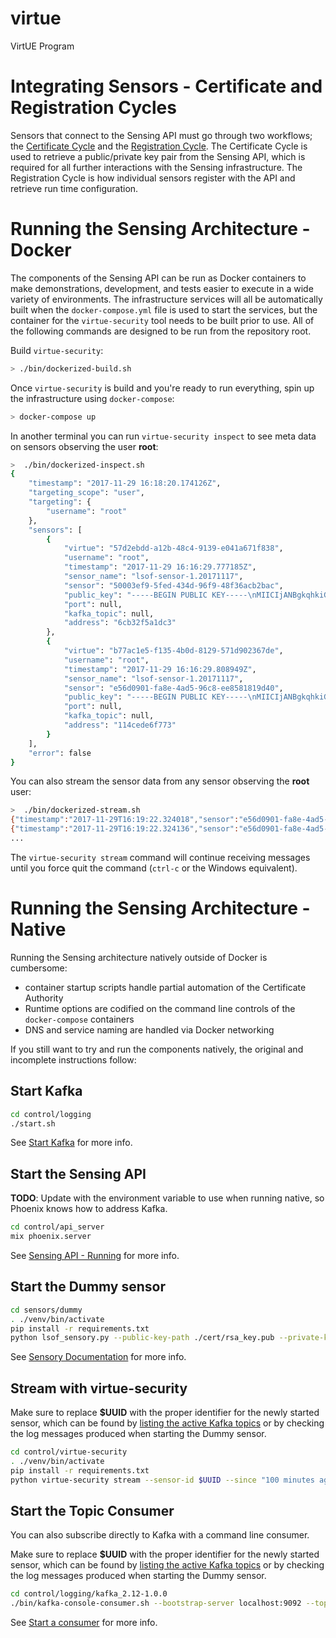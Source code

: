 # virtue
VirtUE Program

# Integrating Sensors - Certificate and Registration Cycles

Sensors that connect to the Sensing API must go through two workflows; the [Certificate Cycle](CERTIFICATES.md) and the [Registration Cycle](SENSORARCH.md). The Certificate Cycle is used to retrieve a public/private key pair from the Sensing API, which is required for all further interactions with the Sensing infrastructure. The Registration Cycle is how individual sensors register with the API and retrieve run time configuration.

# Running the Sensing Architecture - Docker

The components of the Sensing API can be run as Docker containers to make demonstrations, development, and tests easier
to execute in a wide variety of environments. The infrastructure services will all be automatically built
when the `docker-compose.yml` file is used to start the services, but the container for the `virtue-security`
tool needs to be built prior to use. All of the following commands are designed to be run from the repository
root.

Build `virtue-security`:

```bash
> ./bin/dockerized-build.sh
```

Once `virtue-security` is build and you're ready to run everything, spin up the infrastructure using `docker-compose`:

```bash
> docker-compose up
```

In another terminal you can run `virtue-security inspect` to see meta data on sensors observing the user **root**:

```bash
>  ./bin/dockerized-inspect.sh 
{
    "timestamp": "2017-11-29 16:18:20.174126Z",
    "targeting_scope": "user",
    "targeting": {
        "username": "root"
    },
    "sensors": [
        {
            "virtue": "57d2ebdd-a12b-48c4-9139-e041a671f838",
            "username": "root",
            "timestamp": "2017-11-29 16:16:29.777185Z",
            "sensor_name": "lsof-sensor-1.20171117",
            "sensor": "50003ef9-5fed-434d-96f9-48f36acb2bac",
            "public_key": "-----BEGIN PUBLIC KEY-----\nMIICIjANBgkqhkiG9w0BAQEFAAOCAg8AMIICCgKCAgEAvzXY/MhfQxaj4RfJAPHQ\nWLhOGmzkUGjj81nrrM6HCaVSCdeZDlI13j41EnCWO+NrYZ3s1/MBMbo6fEzHbHlp\nasked5sMvlReGErelttteCa2c62NAlQ2BIR5iuXZ1nn9WzcGVsQIV92exnl65pza\nftyf4rjrTHpWBDJtJJf+W2piASOyiPf98UxYqIGlaYI6TFpPobwmuEhzm00r2mwC\neqcqQiU1bKF3qiAhO4kMAjYV/GMqCje38EicTJ0FLLIFW6NZUcD7tjFB4hU3j8Nn\nC7+URvMgOnaCOiqiidzWzVIfpOsvYvFc9D+BXcmYYIJngs58kJdc9mO7eZs3d0D6\nLje9fmvf+PnLI2nKXxxxbkspOs+DQiuJPMT7yHohj67d2JDA2qU4F3VKxmu3Vwo7\nqNz3q5SEHK8BIC+MYE5lT26a26UQgObCm/Qmw8N769hhLszHWiFmJIMtLtXCAJDB\nou7CZveKsRsQFjwKTQKKKEhyNaDLh4wfNhgN8M5thKIXeEMwxQkEtey4/NqmIChy\nZ5RMK8/LpOEm5kDkCPvpg3jrQldiGHI30rxWFr7Ox7f1ofM6X6WY1+USYQ5n7nQB\nTHuf4CImw5YQl3zTcCTf1SGEaSpf0joa/W4jx3rFCC8YkrLzkUNgjRAdEv5B57fB\n893XY3WxTRahV3oi21noSGUCAwEAAQ==\n-----END PUBLIC KEY-----\n",
            "port": null,
            "kafka_topic": null,
            "address": "6cb32f5a1dc3"
        },
        {
            "virtue": "b77ac1e5-f135-4b0d-8129-571d902367de",
            "username": "root",
            "timestamp": "2017-11-29 16:16:29.808949Z",
            "sensor_name": "lsof-sensor-1.20171117",
            "sensor": "e56d0901-fa8e-4ad5-96c8-ee8581819d40",
            "public_key": "-----BEGIN PUBLIC KEY-----\nMIICIjANBgkqhkiG9w0BAQEFAAOCAg8AMIICCgKCAgEAvzXY/MhfQxaj4RfJAPHQ\nWLhOGmzkUGjj81nrrM6HCaVSCdeZDlI13j41EnCWO+NrYZ3s1/MBMbo6fEzHbHlp\nasked5sMvlReGErelttteCa2c62NAlQ2BIR5iuXZ1nn9WzcGVsQIV92exnl65pza\nftyf4rjrTHpWBDJtJJf+W2piASOyiPf98UxYqIGlaYI6TFpPobwmuEhzm00r2mwC\neqcqQiU1bKF3qiAhO4kMAjYV/GMqCje38EicTJ0FLLIFW6NZUcD7tjFB4hU3j8Nn\nC7+URvMgOnaCOiqiidzWzVIfpOsvYvFc9D+BXcmYYIJngs58kJdc9mO7eZs3d0D6\nLje9fmvf+PnLI2nKXxxxbkspOs+DQiuJPMT7yHohj67d2JDA2qU4F3VKxmu3Vwo7\nqNz3q5SEHK8BIC+MYE5lT26a26UQgObCm/Qmw8N769hhLszHWiFmJIMtLtXCAJDB\nou7CZveKsRsQFjwKTQKKKEhyNaDLh4wfNhgN8M5thKIXeEMwxQkEtey4/NqmIChy\nZ5RMK8/LpOEm5kDkCPvpg3jrQldiGHI30rxWFr7Ox7f1ofM6X6WY1+USYQ5n7nQB\nTHuf4CImw5YQl3zTcCTf1SGEaSpf0joa/W4jx3rFCC8YkrLzkUNgjRAdEv5B57fB\n893XY3WxTRahV3oi21noSGUCAwEAAQ==\n-----END PUBLIC KEY-----\n",
            "port": null,
            "kafka_topic": null,
            "address": "114cede6f773"
        }
    ],
    "error": false
}
```

You can also stream the sensor data from any sensor observing the **root** user:

```bash
>  ./bin/dockerized-stream.sh 
{"timestamp":"2017-11-29T16:19:22.324018","sensor":"e56d0901-fa8e-4ad5-96c8-ee8581819d40","message":"COMMAND PID TID USER   FD   TYPE             DEVICE SIZE/OFF    NODE NAME\n","level":"debug"}
{"timestamp":"2017-11-29T16:19:22.324136","sensor":"e56d0901-fa8e-4ad5-96c8-ee8581819d40","message":"python    1     root  cwd    DIR               0,72     4096  332393 /usr/src/app\n","level":"debug"}
...
```

The `virtue-security stream` command will continue receiving messages until you force quit the command (`ctrl-c` or the Windows equivalent).


# Running the Sensing Architecture - Native

Running the Sensing architecture natively outside of Docker is cumbersome:

 - container startup scripts handle partial automation of the Certificate Authority
 - Runtime options are codified on the command line controls of the `docker-compose` containers
 - DNS and service naming are handled via Docker networking
 
If you still want to try and run the components natively, the original and incomplete instructions
follow:

## Start Kafka

```bash
cd control/logging
./start.sh
```

See [Start Kafka](control/logging/README.md#start-kafka-docker) for more info.


## Start the Sensing API

**TODO**: Update with the environment variable to use when running native, so Phoenix knows how to address Kafka.

```bash
cd control/api_server
mix phoenix.server
```

See [Sensing API - Running](control/api_server/README.md) for more info.


## Start the Dummy sensor

```bash
cd sensors/dummy
. ./venv/bin/activate
pip install -r requirements.txt
python lsof_sensory.py --public-key-path ./cert/rsa_key.pub --private-key-path ./cert/rsa_key
```

See [Sensory Documentation](sensors/dummy/README.md) for more info.

## Stream with virtue-security 

Make sure to replace **$UUID** with the proper identifier for the newly started sensor, which can
be found by [listing the active Kafka topics](control/logging/README.md#list-topics) or by checking
the log messages produced when starting the Dummy sensor.

```bash
cd control/virtue-security
. ./venv/bin/activate
pip install -r requirements.txt
python virtue-security stream --sensor-id $UUID --since "100 minutes ago" --follow --filter-log-level info
```

## Start the Topic Consumer

You can also subscribe directly to Kafka with a command line consumer.

Make sure to replace **$UUID** with the proper identifier for the newly started sensor, which can
be found by [listing the active Kafka topics](control/logging/README.md#list-topics) or by checking
the log messages produced when starting the Dummy sensor.

```bash
cd control/logging/kafka_2.12-1.0.0
./bin/kafka-console-consumer.sh --bootstrap-server localhost:9092 --topic $UUID --from-beginning
```

See [Start a consumer](contro/logging/README.md) for more info.